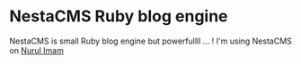 NestaCMS Ruby blog engine
===============

NestaCMS is small Ruby blog engine but powerfullll ... !
I'm using NestaCMS on [Nurul Imam](http://www.nurulimam.com)
